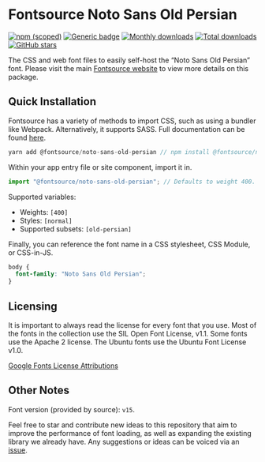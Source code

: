 # Fontsource Noto Sans Old Persian

[![npm (scoped)](https://img.shields.io/npm/v/@fontsource/noto-sans-old-persian?color=brightgreen)](https://www.npmjs.com/package/@fontsource/noto-sans-old-persian) [![Generic badge](https://img.shields.io/badge/fontsource-passing-brightgreen)](https://github.com/fontsource/fontsource) [![Monthly downloads](https://badgen.net/npm/dm/@fontsource/noto-sans-old-persian)](https://github.com/fontsource/fontsource) [![Total downloads](https://badgen.net/npm/dt/@fontsource/noto-sans-old-persian)](https://github.com/fontsource/fontsource) [![GitHub stars](https://img.shields.io/github/stars/fontsource/fontsource.svg?style=social&label=Star)](https://github.com/fontsource/fontsource/stargazers)

The CSS and web font files to easily self-host the “Noto Sans Old Persian” font. Please visit the main [Fontsource website](https://fontsource.org/fonts/noto-sans-old-persian) to view more details on this package.

## Quick Installation

Fontsource has a variety of methods to import CSS, such as using a bundler like Webpack. Alternatively, it supports SASS. Full documentation can be found [here](https://fontsource.org/docs/introduction).

```javascript
yarn add @fontsource/noto-sans-old-persian // npm install @fontsource/noto-sans-old-persian
```

Within your app entry file or site component, import it in.

```javascript
import "@fontsource/noto-sans-old-persian"; // Defaults to weight 400.
```

Supported variables:

- Weights: `[400]`
- Styles: `[normal]`
- Supported subsets: `[old-persian]`

Finally, you can reference the font name in a CSS stylesheet, CSS Module, or CSS-in-JS.

```css
body {
  font-family: "Noto Sans Old Persian";
}
```



## Licensing

It is important to always read the license for every font that you use.
Most of the fonts in the collection use the SIL Open Font License, v1.1. Some fonts use the Apache 2 license. The Ubuntu fonts use the Ubuntu Font License v1.0.

[Google Fonts License Attributions](https://fonts.google.com/attribution)

## Other Notes

Font version (provided by source): `v15`.

Feel free to star and contribute new ideas to this repository that aim to improve the performance of font loading, as well as expanding the existing library we already have. Any suggestions or ideas can be voiced via an [issue](https://github.com/fontsource/fontsource/issues).
